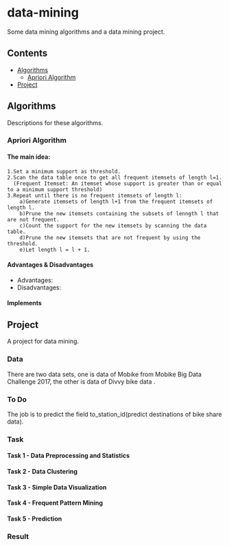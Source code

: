 # data-mining
Some data mining algorithms and a data mining project.

## Contents
* [Algorithms](#algorithms)
    * [Apriori Algorithm](#apriori-algorithm)
* [Project](#project)

## Algorithms
Descriptions for these algorithms.
### Apriori Algorithm
#### The main idea:
    
    1.Set a minimum support as threshold.
    2.Scan the data table once to get all frequent itemsets of length l=1. 
      (Frequent Itemset: An itemset whose support is greater than or equal to a minimum support threshold)
    3.Repeat until there is no frequent itemsets of length l:
        a)Generate itemsets of length l+1 from the frequent itemsets of length l.
        b)Prune the new itemsets containing the subsets of lenngth l that are not frequent.
        c)Count the support for the new itemsets by scanning the data table.
        d)Prune the new itemsets that are not frequent by using the threshold.
        e)Let length l = l + 1. 
        
#### Advantages & Disadvantages
- Advantages:
- Disadvantages:
        
#### Implements


## Project
A project for data mining.

### Data
There are two data sets, one is data of Mobike from Mobike Big Data Challenge 2017, the other is data of Divvy bike data .

### To Do
The job is to predict the field to_station_id(predict destinations of bike share data).

### Task
#### Task 1 - Data Preprocessing and Statistics

#### Task 2 - Data Clustering

#### Task 3 - Simple Data Visualization

#### Task 4 - Frequent Pattern Mining 

#### Task 5 - Prediction

### Result